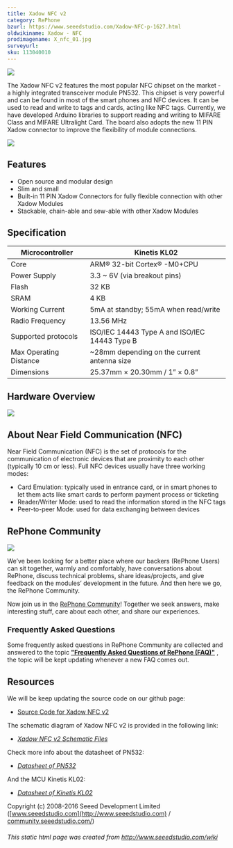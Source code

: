 ```yaml
---
title: Xadow NFC v2
category: RePhone
bzurl: https://www.seeedstudio.com/Xadow-NFC-p-1627.html
oldwikiname: Xadow - NFC
prodimagename: X_nfc_01.jpg
surveyurl:
sku: 113040010
---
```


![](https://seeeddoc.github.io/Xadow_NFC_v2/img/Xadow_NFC_v2.JPG)



The Xadow NFC v2 features the most popular NFC chipset on the market - a highly integrated transceiver module PN532\. This chipset is very powerful and can be found in most of the smart phones and NFC devices. It can be used to read and write to tags and cards, acting like NFC tags. Currently, we have developed Arduino libraries to support reading and writing to MIFARE Class and MIFARE Ultralight Card. The board also adopts the new 11 PIN Xadow connector to improve the flexibility of module connections.

[![](https://github.com/SeeedDocument/Seeed-WiKi/raw/master/docs/images/300px-Get_One_Now_Banner-ragular.png)](https://www.seeedstudio.com/Xadow-NFC-v2-p-2562.html)

## Features

*   Open source and modular design
*   Slim and small
*   Built-in 11 PIN Xadow Connectors for fully flexible connection with other Xadow Modules
*   Stackable, chain-able and sew-able with other Xadow Modules

## Specification

| Microcontroller | Kinetis KL02 |
|---|---|
| Core | ARM® 32-bit Cortex® -M0+CPU |
| Power Supply | 3.3 ~ 6V (via breakout pins) |
| Flash | 32 KB |
| SRAM | 4 KB |
| Working Current | 5mA at standby; 55mA when read/write |
| Radio Frequency | 13.56 MHz |
| Supported protocols | ISO/IEC 14443 Type A and ISO/IEC 14443 Type B |
| Max Operating Distance | ~28mm depending on the current antenna size |
| Dimensions | 25.37mm × 20.30mm / 1” × 0.8” |

## Hardware Overview

![](https://seeeddoc.github.io/Xadow_NFC_v2/img/Xadow_NFC_v2.png)

## About Near Field Communication (NFC)

Near Field Communication (NFC) is the set of protocols for the communication of electronic devices that are proximity to each other (typically 10 cm or less). Full NFC devices usually have three working modes:

*   Card Emulation: typically used in entrance card, or in smart phones to let them acts like smart cards to perform payment process or ticketing
*   Reader/Writer Mode: used to read the information stored in the NFC tags
*   Peer-to-peer Mode: used for data exchanging between devices

## RePhone Community

[![](https://seeeddoc.github.io/Xadow_NFC_v2/img/RePhone_Community-2.png)](http://forum.seeedstudio.com/viewforum.php?f=71&sid=b70f8138c89becf7701260bb41faf9f4)

We’ve been looking for a better place where our backers (RePhone Users) can sit together, warmly and comfortably, have conversations about RePhone, discuss technical problems, share ideas/projects, and give feedback on the modules’ development in the future. And then here we go, the RePhone Community.

Now join us in the [RePhone Community](http://forum.seeedstudio.com/viewforum.php?f=71&sid=b70f8138c89becf7701260bb41faf9f4)! Together we seek answers, make interesting stuff, care about each other, and share our experiences.

### **<span style="font-size:1.1em;">Frequently Asked Questions</span>**

Some frequently asked questions in RePhone Community are collected and answered to the topic **["Frequently Asked Questions of RePhone (FAQ)"](http://www.forum.seeedstudio.com/viewtopic.php?f=71&t=6664&p=23753#p23753)** , the topic will be kept updating whenever a new FAQ comes out.

## Resources

We will be keep updating the source code on our github page:

*   [Source Code for Xadow NFC v2](https://github.com/WayenWeng/Xadow_NFC_v2/)

The schematic diagram of Xadow NFC v2 is provided in the following link:

*   [_Xadow NFC v2 Schematic Files_](https://github.com/SeeedDocument/Xadow_NFC/raw/master/res/Xadow_NFC_v2.0.zip)

Check more info about the datasheet of PN532:

*   [_Datasheet of PN532_](https://github.com/SeeedDocument/Xadow_NFC/raw/master/resources/PN532.pdf)

And the MCU Kinetis KL02:

*   [_Datasheet of Kinetis KL02_](https://github.com/SeeedDocument/Xadow_NFC/raw/master/res/KL02P32M48SF0.pdf)

Copyright (c) 2008-2016 Seeed Development Limited ([www.seeedstudio.com](http://www.seeedstudio.com) / [community.seeedstudio.com/](https://community.seeedstudio.com/))

###### This static html page was created from http://www.seeedstudio.com/wiki

</div>
